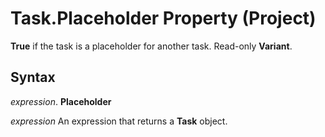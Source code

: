 
# Task.Placeholder Property (Project)

 **True** if the task is a placeholder for another task. Read-only **Variant**.


## Syntax

 _expression_. **Placeholder**

 _expression_ An expression that returns a **Task** object.

